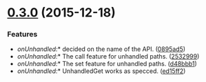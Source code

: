 <a name="0.3.0"></a>
# [0.3.0](https://github.com/Netflix/falcor-router/compare/v0.2.12...v0.3.0) (2015-12-18)


### Features

* **onUnhandled*:** decided on the name of the API. ([0895ad5](https://github.com/Netflix/falcor-router/commit/0895ad5))
* **onUnhandled*:** The call feature for unhandled paths. ([2532999](https://github.com/Netflix/falcor-router/commit/2532999))
* **onUnhandled*:** The set feature for unhandled paths. ([d48bbb1](https://github.com/Netflix/falcor-router/commit/d48bbb1))
* **onUnhandled*:** UnhandledGet works as specced. ([ed15ff2](https://github.com/Netflix/falcor-router/commit/ed15ff2))



